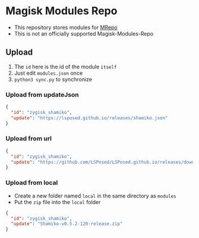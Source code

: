 # Magisk Modules Repo
- This repository stores modules for [MRepo](https://github.com/ya0211/MRepo)
- This is not an officially supported Magisk-Modules-Repo

## Upload
1. The `id` here is the id of the module `itself`
2. Just edit `modules.json` once
3. `python3 sync.py` to synchronize

### Upload from updateJson
```json
{
  "id": "zygisk_shamiko",
  "update": "https://lsposed.github.io/releases/shamiko.json"
}
```

### Upload from url
```json
{
  "id": "zygisk_shamiko",
  "update": "https://github.com/LSPosed/LSPosed.github.io/releases/download/shamiko-120/Shamiko-v0.5.2-120-release.zip"
}
```

### Upload from local
- Create a new folder named `local` in the same directory as `modules`
- Put the `zip` file into the `local` folder
```json
{
  "id": "zygisk_shamiko",
  "update": "Shamiko-v0.5.2-120-release.zip"
}
```